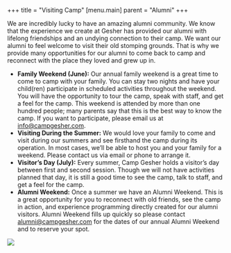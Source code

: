 +++
title = "Visiting Camp"
[menu.main]
parent = "Alumni"
+++

We are incredibly lucky to have an amazing alumni community. We know that the experience we create at Gesher has provided our alumni with lifelong friendships and an undying connection to their camp. We want our alumni to feel welcome to visit their old stomping grounds. That is why we provide many opportunities for our alumni to come back to camp and reconnect with the place they loved and grew up in.

- **Family Weekend (June):** Our annual family weekend is a great time to come to camp with your family. You can stay two nights and have your child(ren) participate in scheduled activities throughout the weekend. You will have the opportunity to tour the camp, speak with staff, and get a feel for the camp. This weekend is attended by more than one hundred people; many parents say that this is the best way to know the camp. If you want to participate, please email us at [info@campgesher.com](mailto:info@campgesher.com).
- **Visiting During the Summer:** We would love your family to come and visit during our summers and see firsthand the camp during its operation. In most cases, we’ll be able to host you and your family for a weekend. Please contact us via email or phone to arrange it.
- **Visitor’s Day (July):** Every summer, Camp Gesher holds a visitor’s day between first and second session. Though we will not have activities planned that day, it is still a good time to see the camp, talk to staff, and get a feel for the camp.
- **Alumni Weekend:** Once a summer we have an Alumni Weekend. This is a great opportunity for you to reconnect with old friends, see the camp in action, and experience programming directly created for our alumni visitors. Alumni Weekend fills up quickly so please contact [alumni@campgesher.com](mailto:alumni@campgesher.com) for the dates of our annual Alumni Weekend and to reserve your spot.

<div class="full-width">
    <img src="staylor_DSC6194.jpg" class="w-100">
</div>